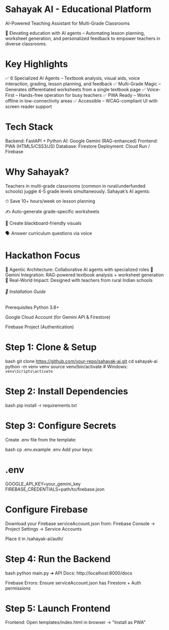 # Sahayak AI - Educational Platform
AI-Powered Teaching Assistant for Multi-Grade Classrooms

🚀 Elevating education with AI agents – Automating lesson planning, worksheet generation, and personalized feedback to empower teachers in diverse classrooms.

# Key Highlights
✅ 6 Specialized AI Agents – Textbook analysis, visual aids, voice interaction, grading, lesson planning, and feedback
✅ Multi-Grade Magic – Generates differentiated worksheets from a single textbook page
✅ Voice-First – Hands-free operation for busy teachers
✅ PWA Ready – Works offline in low-connectivity areas
✅ Accessible – WCAG-compliant UI with screen reader support

# Tech Stack
Backend: FastAPI + Python
AI: Google Gemini (RAG-enhanced)
Frontend: PWA (HTML5/CSS3/JS)
Database: Firestore
Deployment: Cloud Run / Firebase

# Why Sahayak?
Teachers in multi-grade classrooms (common in rural/underfunded schools) juggle 4-5 grade levels simultaneously. Sahayak’s AI agents:

⏱ Save 10+ hours/week on lesson planning

✍️ Auto-generate grade-specific worksheets

🎨 Create blackboard-friendly visuals

🗣 Answer curriculum questions via voice

#  Hackathon Focus
🔹 Agentic Architecture: Collaborative AI agents with specialized roles
🔹 Gemini Integration: RAG-powered textbook analysis + worksheet generation
🔹 Real-World Impact: Designed with teachers from rural Indian schools


###### 🚀  Installation Guide
Prerequisites
Python 3.8+

Google Cloud Account (for Gemini API & Firestore)

Firebase Project (Authentication)

# Step 1: Clone & Setup

bash
git clone https://github.com/your-repo/sahayak-ai.git
cd sahayak-ai
python -m venv venv
source venv/bin/activate  # Windows: `venv\Scripts\activate`

# Step 2: Install Dependencies
bash
pip install -r requirements.txt

# Step 3: Configure Secrets
Create .env file from the template:

bash
cp .env.example .env
Add your keys:

# .env
GOOGLE_API_KEY=your_gemini_key
FIREBASE_CREDENTIALS=path/to/firebase.json

#  Configure Firebase
Download your Firebase serviceAccount.json from:
Firebase Console → Project Settings → Service Accounts

Place it in /sahayak-ai/auth/

# Step 4: Run the Backend
bash
python main.py
➔ API Docs: http://localhost:8000/docs

Firebase Errors: Ensure serviceAccount.json has Firestore + Auth permissions

# Step 5: Launch Frontend

Frontend: Open templates/index.html in browser → "Install as PWA"


